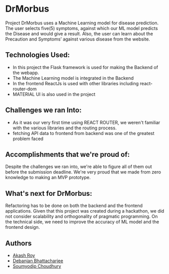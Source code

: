 
# DrMorbus

Project DrMorbus uses a Machine Learning model for disease prediction. The user selects five(5) symptoms, against which our ML model predicts the Disease and would give a result.
Also, the user can learn about the Precaution and Symptoms’ against various disease from the website.



## Technologies Used:
- In this project the Flask framework is used for making the Backend of the webapp.
- The Machine Learning model is integrated in the Backend
- In the frontend ReactJs is used with other libraries including react-router-dom
- MATERIAL UI is also used in the project

## Challenges we ran Into:
- As it was our very first time using REACT ROUTER, we weren't familiar with the various libraries and the routing process.
- fetching API data to frontend from backend was one of the greatest problem faced

## Accomplishments that we're proud of:

Despite the challenges we ran into, we're able to figure all of them out before the submission deadline.
We're very proud that we made from zero knowledge to making an MVP prototype.

## What's next for DrMorbus:
Refactoring has to be done on both the backend and the frontend applications. Given that this project was created during a hackathon, we did not consider scalability and orthogonality of pragmatic programming.
On the technical side, we need to improve the accuracy of ML model and the frontend design.


## Authors

- [Akash Roy](https://www.github.com/TheAkashRoy)
- [Debanjan Bhattacharjee](https://github.com/Debanjan29)
- [Soumyodip Choudhury](https://github.com/)

